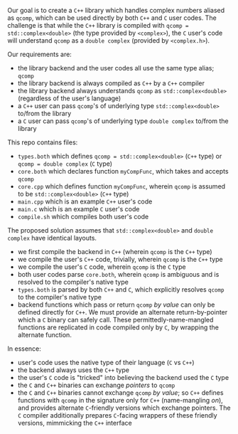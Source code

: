 Our goal is to create a `C++` library which handles complex numbers aliased as `qcomp`, which can be used directly by both `C++` and `C` user codes.
The challenge is that while the `C++` library is compiled with `qcomp = std::complex<double>` (the type provided by `<complex>`), 
the `C` user's code will understand `qcomp` as a `double complex` (provided by `<complex.h>`).

Our requirements are:
- the library backend and the user codes all use the same type alias; `qcomp`
- the library backend is always compiled as `C++` by a `C++` compiler
- the library backend always understands `qcomp` as `std::complex<double>` (regardless of the user's language)
- a `C++` user can pass `qcomp`'s of underlying type `std::complex<double>` to/from the library
- a `C` user can pass `qcomp`'s of underlying type `double complex` to/from the library

This repo contains files:
- `types.both` which defines `qcomp = std::complex<double>` (`C++` type) or `qcomp = double complex` (`C` type)
- `core.both` which declares function `myCompFunc`, which takes and accepts `qcomp`
- `core.cpp` which defines function `myCompFunc`, wherein `qcomp` is assumed to be `std::complex<double>` (`C++` type)
- `main.cpp` which is an example `C++` user's code
- `main.c` which is an example `C` user's code
- `compile.sh` which compiles both user's code

The proposed solution assumes that `std::complex<double>` and `double complex` have identical layouts. 
- we first compile the backend in `C++` (wherein `qcomp` is the `C++` type)
- we compile the user's `C++` code, trivially, wherein `qcomp` is the `C++` type
- we compile the user's `C` code, wherein `qcomp` is the `C` type
- both user codes parse `core.both`, wherein `qcomp` is ambiguous and is resolved to the compiler's native type
- `types.both` is parsed by both `C++` and `C`, which explicitly resolves `qcomp` to the compiler's native type
- backend functions which pass or return `qcomp` _by value_ can only be defined directly for `C++`. We must provide an alternate return-by-pointer which a `C` binary can safely call. These permittedly-name-mangled functions are replicated in code compiled only by `C`, by wrapping the alternate function.

In essence:
- user's code uses the native type of their language (`C` vs `C++`)
- the backend always uses the `C++` type
- the user's `C` code is "tricked" into believing the backend used the `C` type
- the `C` and `C++` binaries can exchange _pointers_ to `qcomp`
- the `C` and `C++` binaries cannot exchange `qcomp` _by value_; so `C++` defines functions with `qcomp` in the signature only for `C++` (name-mangling _on_), and provides alternate `C`-friendly versions which exchange pointers. The `C` compiler additionally prepares `C`-facing wrappers of these friendly versions, mimmicking the `C++` interface
